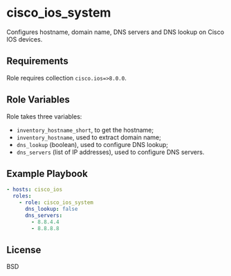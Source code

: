 cisco_ios_system
================

Configures hostname, domain name, DNS servers and DNS lookup on Cisco IOS devices.

Requirements
------------

Role requires collection `cisco.ios=>8.0.0`.

Role Variables
--------------

Role takes three variables:

- `inventory_hostname_short`, to get the hostname;
- `inventory_hostname`, used to extract domain name;
- `dns_lookup` (boolean), used to configure DNS lookup;
- `dns_servers` (list of IP addresses), used to configure DNS servers.

Example Playbook
----------------

```yaml
- hosts: cisco_ios
  roles:
    - role: cisco_ios_system
      dns_lookup: false
      dns_servers:
        - 8.8.4.4
        - 8.8.8.8
```

License
-------

BSD
